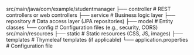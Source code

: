 src/main/java/com/example/studentmanager
    ├── controller      # REST controllers or web controllers
    ├── service         # Business logic layer
    ├── repository      # Data access layer (JPA repositories)
    ├── model           # Entity classes
    └── config          # Configuration files (e.g., security, CORS)
src/main/resources
    ├── static          # Static resources (CSS, JS, images)
    ├── templates       # Thymeleaf templates (if applicable)
    └── application.properties  # Configuration file

